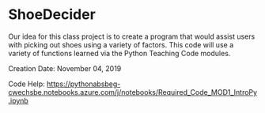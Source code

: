 # ShoeDecider
Our idea for this class project is to create a program that would assist users with picking out shoes using a variety of factors. This code will use a variety of functions learned via the Python Teaching Code modules.

Creation Date: November 04, 2019

Code Help: https://pythonabsbeg-cwechsbe.notebooks.azure.com/j/notebooks/Required_Code_MOD1_IntroPy.ipynb
